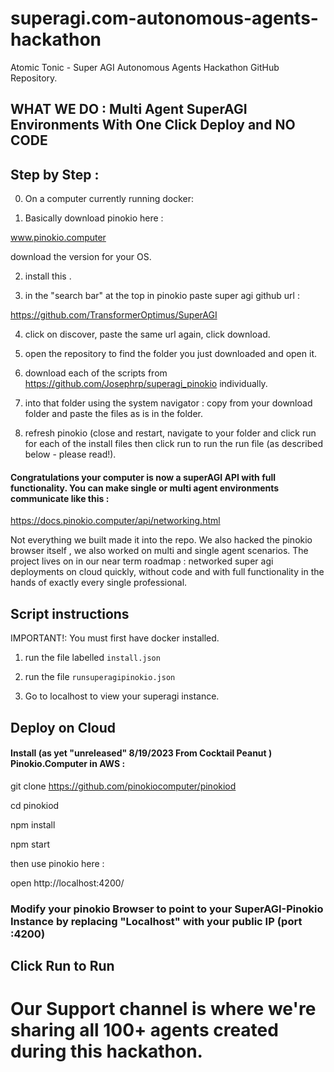 # superagi.com-autonomous-agents-hackathon

Atomic Tonic - Super AGI Autonomous Agents Hackathon GitHub Repository.

## WHAT WE DO : Multi Agent SuperAGI Environments With One Click Deploy and NO CODE  

## Step by Step : 

0. On a computer currently running docker:

1. Basically download pinokio here :

www.pinokio.computer

download the version for your OS.

2. install this .

3. in the "search bar" at the top in pinokio paste super agi github url :

https://github.com/TransformerOptimus/SuperAGI

4. click on discover, paste the same url again, click download.

5. open the repository to find the folder you just downloaded and open it.

6. download each of the scripts from https://github.com/Josephrp/superagi_pinokio individually.

7. into that folder using the system navigator : copy from your download folder and paste the files as is in the folder. 

8. refresh pinokio (close and restart, navigate to your folder and click run for each of the install files then click run to run the run file (as described below - please read!).

#### Congratulations your computer is now a superAGI API with full functionality. You can make single or multi agent environments communicate like this :

https://docs.pinokio.computer/api/networking.html

Not everything we built made it into the repo. We also hacked the pinokio browser itself , we also worked on multi and single agent scenarios. The project lives on in our near term roadmap : networked super agi deployments on cloud quickly, without code and with full functionality in the hands of exactly every single professional. 


## Script instructions ##

IMPORTANT!: You must first have docker installed.

1. run the file labelled `install.json`

2. run the file `runsuperagipinokio.json`

3. Go to localhost to view your superagi instance.


##  Deploy on Cloud 

#### Install (as yet "unreleased" 8/19/2023 From Cocktail Peanut ) Pinokio.Computer in AWS :

git clone https://github.com/pinokiocomputer/pinokiod

cd pinokiod

npm install

npm start

then use pinokio here : 

open http://localhost:4200/

### Modify your pinokio Browser to point to your SuperAGI-Pinokio Instance by replacing "Localhost" with your public IP (port :4200)

## Click Run to Run


# Our Support channel is where we're sharing all 100+ agents created during this hackathon.

